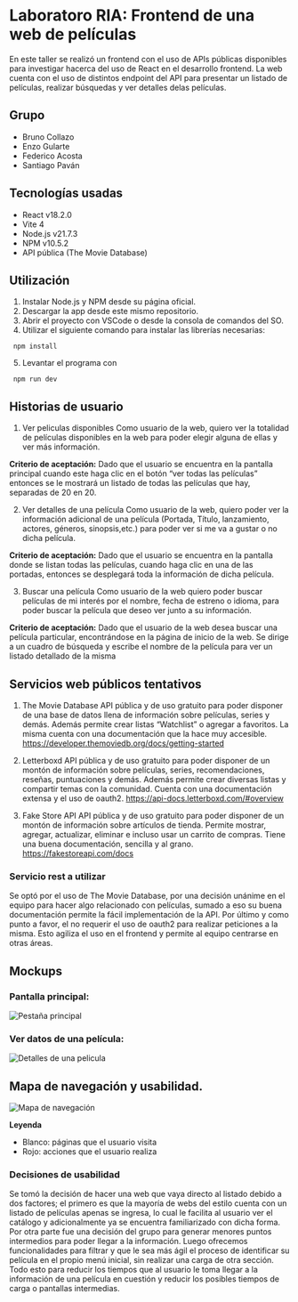 # Laboratoro RIA: Frontend de una web de películas

En este taller se realizó un frontend con el uso de APIs públicas disponibles para investigar hacerca del uso de React en el desarrollo frontend. La web cuenta con el uso de distintos endpoint del API para presentar un listado de películas, realizar búsquedas y ver detalles delas películas.

## Grupo
- Bruno Collazo
- Enzo Gularte
- Federico Acosta
- Santiago Paván

## Tecnologías usadas

- React v18.2.0
- Vite 4
- Node.js v21.7.3
- NPM v10.5.2
- API pública (The Movie Database)

## Utilización

1. Instalar Node.js y NPM desde su página oficial.
2. Descargar la app desde este mismo repositorio.
3. Abrir el proyecto con VSCode o desde la consola de comandos del SO.
4. Utilizar el siguiente comando para instalar las librerías necesarias:
  ```
   npm install
  ```
 
5. Levantar el programa con
  ```
   npm run dev
  ``` 


## **Historias de usuario**

1. Ver peliculas disponibles
Como usuario de la web, quiero ver la totalidad de películas disponibles en la web para poder elegir alguna de ellas y ver más información.

**Criterio de aceptación:**
Dado que el usuario se encuentra en la pantalla principal cuando este haga clic en el botón “ver todas las películas” entonces se le mostrará un listado de todas las películas que hay, separadas de 20 en 20.

2. Ver detalles de una película
Como usuario de la web, quiero poder ver la información adicional de una película (Portada, Título, lanzamiento, actores, géneros, sinopsis,etc.) para poder ver si me va a gustar o no dicha película.

**Criterio de aceptación:**
Dado que el usuario se encuentra en la pantalla donde se listan todas las películas, cuando haga clic en una de las portadas, entonces se desplegará toda la información de dicha película.

3. Buscar una película
Como usuario de la web quiero poder buscar películas de mi interés por el nombre, fecha de estreno o idioma, para poder buscar la película que deseo ver junto a su información.

**Criterio de aceptación:**
Dado que el usuario de la web desea buscar una película particular, encontrándose en la página de inicio de la web. Se dirige a un cuadro de búsqueda y escribe el nombre de la película para ver un listado detallado de la misma

## **Servicios web públicos tentativos**

1. The Movie Database 
API pública y de uso gratuito para poder disponer de una base de datos llena de información sobre películas, series y demás. Además permite crear listas “Watchlist” o agregar a favoritos. La misma cuenta con una documentación que la hace muy accesible. 
https://developer.themoviedb.org/docs/getting-started

2. Letterboxd
API pública y de uso gratuito para poder disponer de un montón de información sobre películas, series, recomendaciones, reseñas, puntuaciones y demás. Además permite crear diversas listas y compartir temas con la comunidad. Cuenta con una documentación extensa y el uso de oauth2.
https://api-docs.letterboxd.com/#overview

3. Fake Store API
API pública y de uso gratuito para poder disponer de un montón de información sobre artículos de tienda. Permite mostrar, agregar, actualizar, eliminar e incluso usar un carrito de compras. Tiene una buena documentación, sencilla y al grano.
https://fakestoreapi.com/docs


### Servicio rest a utilizar
Se optó por el uso de The Movie Database, por una decisión unánime en el equipo para hacer algo relacionado con películas, sumado a eso su buena documentación permite la fácil implementación de la API. Por último y como punto a favor, el no requerir el uso de oauth2 para realizar peticiones a la misma. Esto agiliza el uso en el frontend y permite al equipo centrarse en otras áreas.


## Mockups
### Pantalla principal:
![Pestaña principal](https://github.com/EnzoGaGu/RIA-project/assets/50501652/0217e5e0-f22a-46e9-bde2-5d4045c65212)

### Ver datos de una película:
![Detalles de una pelicula](https://github.com/EnzoGaGu/RIA-project/assets/50501652/15673d96-7f0b-4e76-a061-27bf26e969d0)

## Mapa de navegación y usabilidad.
![Mapa de navegación](https://github.com/EnzoGaGu/RIA-project/assets/50501652/12e379be-f4b1-43bb-86a4-5b8d6157d87c)

**Leyenda**

- Blanco: páginas que el usuario visita
- Rojo: acciones que el usuario realiza

### Decisiones de usabilidad
Se tomó la decisión de hacer una web que vaya directo al listado debido a dos factores; el primero es que la mayoría de webs del estilo cuenta con un listado de películas apenas se ingresa, lo cual le facilita al usuario ver el catálogo y adicionalmente ya se encuentra familiarizado con dicha forma. Por otra parte fue una decisión del grupo para generar menores puntos intermedios para poder llegar a la información.
Luego ofrecemos funcionalidades para filtrar y que le sea más ágil el proceso de identificar su película en el propio menú inicial, sin realizar una carga de otra sección. Todo esto para reducir los tiempos que al usuario le toma llegar a la información de una película en cuestión y reducir los posibles tiempos de carga o pantallas intermedias.

